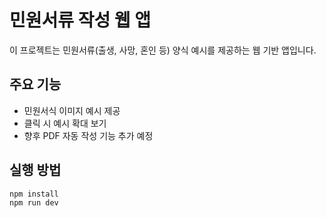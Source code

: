 # 민원서류 작성 웹 앱

이 프로젝트는 민원서류(출생, 사망, 혼인 등) 양식 예시를 제공하는 웹 기반 앱입니다.

## 주요 기능
- 민원서식 이미지 예시 제공
- 클릭 시 예시 확대 보기
- 향후 PDF 자동 작성 기능 추가 예정

## 실행 방법

```bash
npm install
npm run dev
